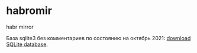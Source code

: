 # habromir
habr mirror

База sqlite3 без комментариев по состоянию на октябрь 2021: [download SQLite database](https://ufile.io/8res2y5f).

